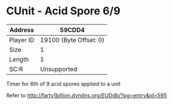 #  CUnit - Acid Spore 6/9
Address   | 59CDD4
----------|-------------
Player ID | 19100 (Byte Offset: 0)
Size 	  | 1
Length 	  | 1
SC:R      | Unsupported

Timer for 6th of 9 acid spores applied to a unit

Refer to http://farty1billion.dyndns.org/EUDdb/?pg=entry&id=595
